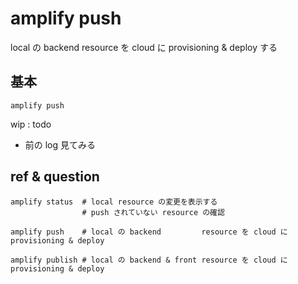 
# amplify push


local の backend resource を cloud に provisioning & deploy する


## 基本

```
amplify push
```

wip : todo
- 前の log 見てみる


## ref & question

```
amplify status  # local resource の変更を表示する
                # push されていない resource の確認

amplify push    # local の backend         resource を cloud に provisioning & deploy

amplify publish # local の backend & front resource を cloud に provisioning & deploy
```



